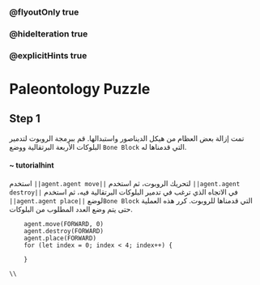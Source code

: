### @flyoutOnly true
### @hideIteration true
### @explicitHints true

# Paleontology Puzzle

## Step 1
تمت إزالة بعض العظام من هيكل الديناصور واستبدالها. قم ببرمجة الروبوت لتدمير البلوكات الأربعة البرتقالية ووضع `Bone Block` التي قدمناها له.
#### ~ tutorialhint  
استخدم ``||agent.agent move||`` لتحريك الروبوت، ثم استخدم  ``||agent.agent destroy||`` في الاتجاه الذي ترغب في تدمير البلوكات البرتقالية فيه، ثم استخدم  ``||agent.agent place||`` لوضع`Bone Block` التي قدمناها للروبوت. كرر هذه العملية حتى يتم وضع العدد المطلوب من البلوكات.

```ghost
    agent.move(FORWARD, 0)
    agent.destroy(FORWARD)
    agent.place(FORWARD)
    for (let index = 0; index < 4; index++) {
    	
    }
```
```template
\\
```
```package
```
